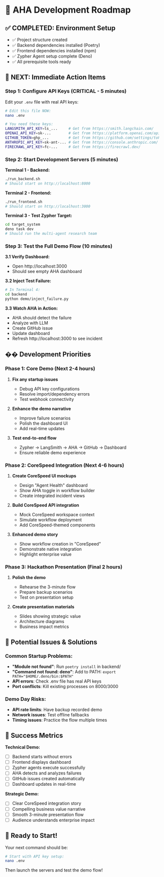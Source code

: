 # 🚀 AHA Development Roadmap

## ✅ **COMPLETED: Environment Setup**
- ✅ Project structure created
- ✅ Backend dependencies installed (Poetry)
- ✅ Frontend dependencies installed (npm)
- ✅ Zypher Agent setup complete (Deno)
- ✅ All prerequisite tools ready

## 🎯 **NEXT: Immediate Action Items**

### **Step 1: Configure API Keys (CRITICAL - 5 minutes)**
Edit your `.env` file with real API keys:

```bash
# Edit this file NOW:
nano .env

# You need these keys:
LANGSMITH_API_KEY=ls_...     # Get from https://smith.langchain.com/
OPENAI_API_KEY=sk-...        # Get from https://platform.openai.com/api-keys
GITHUB_TOKEN=ghp_...         # Get from https://github.com/settings/tokens
ANTHROPIC_API_KEY=sk-ant-... # Get from https://console.anthropic.com/
FIRECRAWL_API_KEY=fc-...     # Get from https://firecrawl.dev/
```

### **Step 2: Start Development Servers (5 minutes)**

**Terminal 1 - Backend:**
```bash
./run_backend.sh
# Should start on http://localhost:8000
```

**Terminal 2 - Frontend:**
```bash
./run_frontend.sh  
# Should start on http://localhost:3000
```

**Terminal 3 - Test Zypher Target:**
```bash
cd target_system
deno task dev
# Should run the multi-agent research team
```

### **Step 3: Test the Full Demo Flow (10 minutes)**

**3.1 Verify Dashboard:**
- Open http://localhost:3000
- Should see empty AHA dashboard

**3.2 Inject Test Failure:**
```bash
# In Terminal 4:
cd backend
python demo/inject_failure.py
```

**3.3 Watch AHA in Action:**
- AHA should detect the failure
- Analyze with LLM
- Create GitHub issue
- Update dashboard
- Refresh http://localhost:3000 to see incident

## �� **Development Priorities**

### **Phase 1: Core Demo (Next 2-4 hours)**
1. **Fix any startup issues**
   - Debug API key configurations
   - Resolve import/dependency errors
   - Test webhook connectivity

2. **Enhance the demo narrative**
   - Improve failure scenarios
   - Polish the dashboard UI
   - Add real-time updates

3. **Test end-to-end flow**
   - Zypher → LangSmith → AHA → GitHub → Dashboard
   - Ensure reliable demo experience

### **Phase 2: CoreSpeed Integration (Next 4-6 hours)**
1. **Create CoreSpeed UI mockups**
   - Design "Agent Health" dashboard
   - Show AHA toggle in workflow builder
   - Create integrated incident views

2. **Build CoreSpeed API integration**
   - Mock CoreSpeed workspace context
   - Simulate workflow deployment
   - Add CoreSpeed-themed components

3. **Enhanced demo story**
   - Show workflow creation in "CoreSpeed"
   - Demonstrate native integration
   - Highlight enterprise value

### **Phase 3: Hackathon Presentation (Final 2 hours)**
1. **Polish the demo**
   - Rehearse the 3-minute flow
   - Prepare backup scenarios
   - Test on presentation setup

2. **Create presentation materials**
   - Slides showing strategic value
   - Architecture diagrams
   - Business impact metrics

## 🚨 **Potential Issues & Solutions**

### **Common Startup Problems:**
- **"Module not found"**: Run `poetry install` in backend/
- **"Command not found: deno"**: Add to PATH: `export PATH="$HOME/.deno/bin:$PATH"`
- **API errors**: Check .env file has real API keys
- **Port conflicts**: Kill existing processes on 8000/3000

### **Demo Day Risks:**
- **API rate limits**: Have backup recorded demo
- **Network issues**: Test offline fallbacks
- **Timing issues**: Practice the flow multiple times

## 🎯 **Success Metrics**

**Technical Demo:**
- [ ] Backend starts without errors
- [ ] Frontend displays dashboard
- [ ] Zypher agents execute successfully
- [ ] AHA detects and analyzes failures
- [ ] GitHub issues created automatically
- [ ] Dashboard updates in real-time

**Strategic Demo:**
- [ ] Clear CoreSpeed integration story
- [ ] Compelling business value narrative
- [ ] Smooth 3-minute presentation flow
- [ ] Audience understands enterprise impact

## 🚀 **Ready to Start!**

Your next command should be:
```bash
# Start with API key setup:
nano .env
```

Then launch the servers and test the demo flow!
